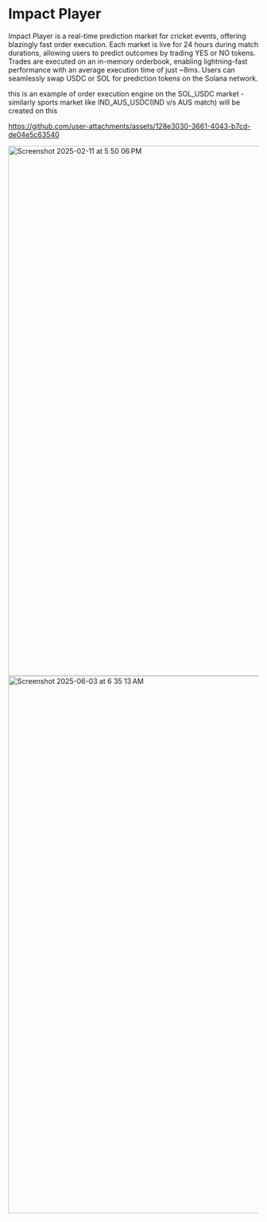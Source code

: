 # Impact Player

Impact Player is a real-time prediction market for cricket events, offering blazingly fast order execution. Each market is live for 24 hours during match durations, allowing users to predict outcomes by trading YES or NO tokens. Trades are executed on an in-memory orderbook, enabling lightning-fast performance with an average execution time of just ~8ms. Users can seamlessly swap USDC or SOL for prediction tokens on the Solana network.

this is an example of order execution engine on the SOL_USDC market - similarly sports market like IND_AUS_USDC(IND v/s AUS match) will be created on this

https://github.com/user-attachments/assets/128e3030-3661-4043-b7cd-de04e5c63540

<img width="1064" alt="Screenshot 2025-02-11 at 5 50 06 PM" src="https://github.com/user-attachments/assets/6b31f943-ba80-435c-b7f7-7f06b9d34259" />

<img width="1079" alt="Screenshot 2025-06-03 at 6 35 13 AM" src="https://github.com/user-attachments/assets/08ec400e-48f2-4464-a94e-8d93bd1e9f39" />
